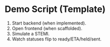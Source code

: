 # Demo Script (Template)

1. Start backend (when implemented).
2. Open frontend (when scaffolded).
3. Simulate a STEMI.
4. Watch statuses flip to ready/ETA/held/sent.
